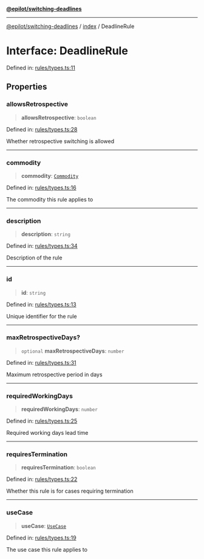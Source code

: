 [**@epilot/switching-deadlines**](../../README.md)

***

[@epilot/switching-deadlines](../../modules.md) / [index](../README.md) / DeadlineRule

# Interface: DeadlineRule

Defined in: [rules/types.ts:11](https://github.com/epilot-dev/switching-deadlines/blob/6764c18ea2525d949c8b9824eea28bc98b53665e/src/rules/types.ts#L11)

## Properties

### allowsRetrospective

> **allowsRetrospective**: `boolean`

Defined in: [rules/types.ts:28](https://github.com/epilot-dev/switching-deadlines/blob/6764c18ea2525d949c8b9824eea28bc98b53665e/src/rules/types.ts#L28)

Whether retrospective switching is allowed

***

### commodity

> **commodity**: [`Commodity`](../enumerations/Commodity.md)

Defined in: [rules/types.ts:16](https://github.com/epilot-dev/switching-deadlines/blob/6764c18ea2525d949c8b9824eea28bc98b53665e/src/rules/types.ts#L16)

The commodity this rule applies to

***

### description

> **description**: `string`

Defined in: [rules/types.ts:34](https://github.com/epilot-dev/switching-deadlines/blob/6764c18ea2525d949c8b9824eea28bc98b53665e/src/rules/types.ts#L34)

Description of the rule

***

### id

> **id**: `string`

Defined in: [rules/types.ts:13](https://github.com/epilot-dev/switching-deadlines/blob/6764c18ea2525d949c8b9824eea28bc98b53665e/src/rules/types.ts#L13)

Unique identifier for the rule

***

### maxRetrospectiveDays?

> `optional` **maxRetrospectiveDays**: `number`

Defined in: [rules/types.ts:31](https://github.com/epilot-dev/switching-deadlines/blob/6764c18ea2525d949c8b9824eea28bc98b53665e/src/rules/types.ts#L31)

Maximum retrospective period in days

***

### requiredWorkingDays

> **requiredWorkingDays**: `number`

Defined in: [rules/types.ts:25](https://github.com/epilot-dev/switching-deadlines/blob/6764c18ea2525d949c8b9824eea28bc98b53665e/src/rules/types.ts#L25)

Required working days lead time

***

### requiresTermination

> **requiresTermination**: `boolean`

Defined in: [rules/types.ts:22](https://github.com/epilot-dev/switching-deadlines/blob/6764c18ea2525d949c8b9824eea28bc98b53665e/src/rules/types.ts#L22)

Whether this rule is for cases requiring termination

***

### useCase

> **useCase**: [`UseCase`](../enumerations/UseCase.md)

Defined in: [rules/types.ts:19](https://github.com/epilot-dev/switching-deadlines/blob/6764c18ea2525d949c8b9824eea28bc98b53665e/src/rules/types.ts#L19)

The use case this rule applies to
